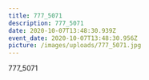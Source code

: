 ```yaml
---
title: 777_5071
description: 777_5071
date: 2020-10-07T13:48:30.939Z
event_date: 2020-10-07T13:48:30.956Z
picture: /images/uploads/777_5071.jpg
---
```

777_5071